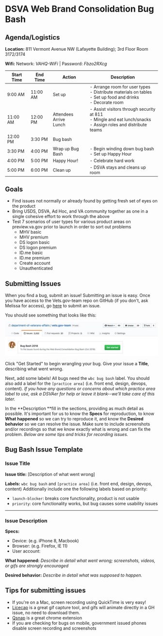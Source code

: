 # DSVA Web Brand Consolidation Bug Bash 

## Agenda/Logistics

**Location:** 811 Vermont Avenue NW (Lafayette Building); 3rd Floor Room 3172/3174 

**Wifi:** Network: *VAHQ-WiFi* | Password: *Fbzo2RXcg*

| Start Time | End Time | Action                      | Description                                                  |
| ---------- | -------- | --------------------------- | ------------------------------------------------------------ |
| 9:00 AM    | 11:00 AM | Set up                      | - Arrange room for user types<br />- Distribute materials on tables<br />- Set up food and drinks<br />- Decorate room |
| 11:00 AM   | 12:00 PM | Attendees Arrive<br />Lunch | - Assist visitors through security at 811<br />- Mingle and eat lunch/snacks<br />- Assign roles and distribute teams |
| 12:00 PM   | 3:30 PM  | Bug bash                    |                                                              |
| 3:30 PM    | 4:00 PM  | Wrap up Bug Bash            | - Begin winding down bug bash<br />- Set up Happy Hour       |
| 4:00 PM    | 5:00 PM  | Happy Hour!                 | - Celebrate hard work                                        |
| 5:00 PM    | 6:00 PM  | Clean up                    | - DSVA stays and cleans up room                              |

## Goals
- Find issues not normally or already found by getting fresh set of eyes on the product
- Bring USDS, DSVA, Ad Hoc, and VA community together as one in a single cohesive effort to work through the above
- Test 7 scenarios of user types for various product areas on preview.va.gov prior to launch in order to sort out problems
  - MHV basic
  - MHV premium
  - DS logon basic
  - DS logon premium
  - ID.me basic
  - ID.me premium
  - Create account
  - Unauthenticated 

## Submitting Issues

When you find a bug, submit an issue! Submitting an issue is easy. Once you have access to the Vets.gov-team repo on GitHub (if you don't, ask Melissa for access), go [here](https://github.com/department-of-veterans-affairs/va.gov-team/issues/new/choose) to submit an issue. 

You should see something that looks like this:

![WBC Bug Bash 2018 New Issue Template](https://github.com/department-of-veterans-affairs/va.gov-team/blob/master/bug-bash/instructions/1-WBC-bug-bash-new-issue.jpg)

Click "Get Started" to begin wrangling your bug. Give your issue a **Title**, describing what went wrong. 

Next, add some labels! All bugs need the `wbc bug bash` label. You should also add a label for the `[practice area]` (i.e. front end, design, devops, content). *If you have any questions or concerns about which practice area label to use, ask a DSVAer for help or leave it blank--we'll take care of this later.*

In the **Description **fill in the sections, providing as much detail as possible. It's important for us to know the **Specs** for reproduction, to know **What happened** so we can try to reproduce it, and know the **Desired behavior** so we can resolve the issue. Make sure to include screenshots and/or recordings so that we know exactly what is wrong and can fix the problem. *Below are some tips and tricks for recording issues.*



## Bug Bash Issue Template

### Issue Title
**Issue title:** [Description of what went wrong]

**Labels:** `wbc bug bash` and `[practice area]` (i.e. front end, design, devops, content)
Additionally include one the following labels based on priority:

- `launch-blocker`: breaks core functionality, product is not usable
- `priority`: core functionality works, but bug causes some usability issues  

---

### Issue Description 
**Specs:**
- Device: (e.g. iPhone 8, Macbook)
- Browser: (e.g. Firefox, IE 11)
- User account:

**What happened:**
*Describe in detail what went wrong; screenshots, videos, or gifs are strongly encouraged*

**Desired behavior:**
*Describe in detail what was supposed to happen.* 

## Tips for submitting issues
- If you're on a Mac, screen recording using QuickTime is very easy!
- [Licecap](https://www.cockos.com/licecap/) is a great gif capture tool, and gifs will animate directly in a GH issue, no need to download them.
- [Qsnap](https://chrome.google.com/webstore/detail/qsnap-screen-capture-scre/bijakfpegjnjmfdoiloebhaemhomjkon) is a great chrome extension
- If you are checking for bugs on mobile, government issued phones disable screen recording and screenshots 

